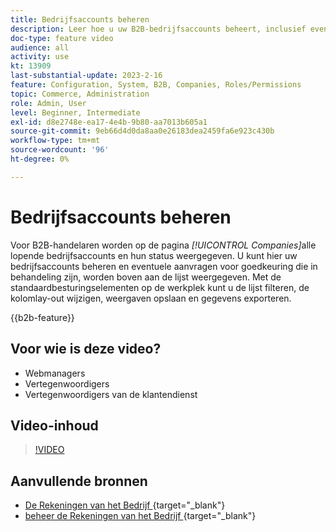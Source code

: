 ```yaml
---
title: Bedrijfsaccounts beheren
description: Leer hoe u uw B2B-bedrijfsaccounts beheert, inclusief eventuele hangende goedkeuringsaanvragen.
doc-type: feature video
audience: all
activity: use
kt: 13909
last-substantial-update: 2023-2-16
feature: Configuration, System, B2B, Companies, Roles/Permissions
topic: Commerce, Administration
role: Admin, User
level: Beginner, Intermediate
exl-id: d8e2748e-ea17-4e4b-9b80-aa7013b605a1
source-git-commit: 9eb66d4d0da8aa0e26183dea2459fa6e923c430b
workflow-type: tm+mt
source-wordcount: '96'
ht-degree: 0%

---
```


# Bedrijfsaccounts beheren

Voor B2B-handelaren worden op de pagina _[!UICONTROL Companies]_&#x200B;alle lopende bedrijfsaccounts en hun status weergegeven. U kunt hier uw bedrijfsaccounts beheren en eventuele aanvragen voor goedkeuring die in behandeling zijn, worden boven aan de lijst weergegeven. Met de standaardbesturingselementen op de werkplek kunt u de lijst filteren, de kolomlay-out wijzigen, weergaven opslaan en gegevens exporteren.

{{b2b-feature}}

## Voor wie is deze video?

- Webmanagers
- Vertegenwoordigers
- Vertegenwoordigers van de klantendienst

## Video-inhoud

>[!VIDEO](https://video.tv.adobe.com/v/344447?quality=12&learn=on)

## Aanvullende bronnen

- [ De Rekeningen van het Bedrijf ](https://experienceleague.adobe.com/docs/commerce-admin/b2b/companies/account-companies.html?lang=nl-NL){target="_blank"} 
- [ beheer de Rekeningen van het Bedrijf ](https://experienceleague.adobe.com/docs/commerce-admin/b2b/companies/account-company-manage.html?lang=nl-NL){target="_blank"} 
